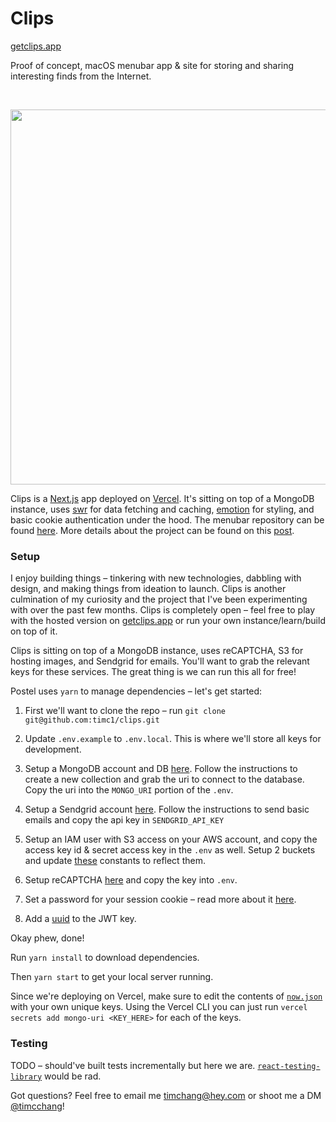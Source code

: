 # Clips

[getclips.app](https://getclips.app)

Proof of concept, macOS menubar app & site for storing and sharing interesting finds from the Internet.
        
<br/>

<p align="center">
  <img width="600" src="https://user-images.githubusercontent.com/12195101/99995861-d8643e00-2d6f-11eb-81e0-e70f76740c41.gif" />
</p>

Clips is a [Next.js](https://nextjs.org/) app deployed on [Vercel](https://vercel.com). It's sitting on top of a MongoDB instance, uses [swr](swr.vercel.app) for data fetching and caching, [emotion](https://emotion.sh/docs/introduction) for styling, and basic cookie authentication under the hood. The menubar repository can be found [here](https://github.com/timc1/clips-menubar). More details about the project can be found on this [post](https://timcchang.com/clips).

### Setup

I enjoy building things – tinkering with new technologies, dabbling with design, and making things from ideation to launch. Clips is another culmination of my curiosity and the project that I've been experimenting with over the past few months. Clips is completely open – feel free to play with the hosted version on [getclips.app](https://getclips.app) or run your own instance/learn/build on top of it.

Clips is sitting on top of a MongoDB instance, uses reCAPTCHA, S3 for hosting images, and Sendgrid for emails. You'll want to grab the relevant keys for these services. The great thing is we can run this all for free!

Postel uses `yarn` to manage dependencies – let's get started:

1. First we'll want to clone the repo – run `git clone git@github.com:timc1/clips.git`

2. Update `.env.example` to `.env.local`. This is where we'll store all keys for development. 

3. Setup a MongoDB account and DB [here](https://www.mongodb.com/try). Follow the instructions to create a new collection and grab the uri to connect to the database. Copy the uri into the `MONGO_URI` portion of the `.env`.

4. Setup a Sendgrid account [here](https://signup.sendgrid.com/). Follow the instructions to send basic emails and copy the api key in `SENDGRID_API_KEY`

5. Setup an IAM user with S3 access on your AWS account, and copy the access key id & secret access key in the `.env` as well. Setup 2 buckets and update [these](https://github.com/timc1/clips/blob/main/lib/constants.ts#L33-L34) constants to reflect them.

6. Setup reCAPTCHA [here](https://www.google.com/recaptcha/admin) and copy the key into `.env`.

7. Set a password for your session cookie – read more about it [here](https://github.com/vvo/next-iron-session).

8. Add a [uuid](https://www.uuidgenerator.net/) to the JWT key.

Okay phew, done!

Run `yarn install` to download dependencies.

Then `yarn start` to get your local server running.

Since we're deploying on Vercel, make sure to edit the contents of [`now.json`](https://github.com/timc1/clips/blob/main/now.json) with your own unique keys. Using the Vercel CLI you can just run `vercel secrets add mongo-uri <KEY_HERE>` for each of the keys.

### Testing

TODO – should've built tests incrementally but here we are. [`react-testing-library`](https://testing-library.com/docs/react-testing-library/intro/) would be rad.

Got questions? Feel free to email me timchang@hey.com or shoot me a DM [@timcchang](https://twitter.com/timcchang)!
